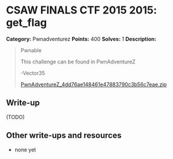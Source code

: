 # CSAW FINALS CTF 2015 2015: get_flag

**Category:** Pwnadventurez
**Points:** 400
**Solves:** 1
**Description:**

> Pwnable
> 
> This challenge can be found in PwnAdventureZ
> 
> -Vector35
> 
> [PwnAdventureZ_4dd76ae148461e47883790c3b56c7eae.zip](./../PwnAdventureZ_4dd76ae148461e47883790c3b56c7eae.zip)


## Write-up

(TODO)

## Other write-ups and resources

* none yet
